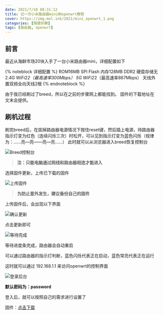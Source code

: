 ```yaml
---
date: 2021/7/10 08:31:12
title: 记一次小米路由器mini刷openwrt教程
cover: https://img.mol.ink/2021/mini_openwrt_1.png
categories: [随便折腾]
tags: [路由器, openwrt]
---
```


## 前言

最近从海鲜市场20块入手了一台小米路由器mini，详细配置如下

{% noteblock 详细配置 %}
ROM16MB SPI Flash
内存128MB DDR2
硬盘存储无
2.4G WiFi2*2（最高速率300Mbps）
5G WiFi2*2（最高速率867Mbps）
天线外置双频全向天线2根
{% endnoteblock %}

由于我已经刷过了breed，所以在之前的步骤网上都能找到。
固件的下载地址在文末会提供。

## 刷机过程

刷完breed后，在拔掉路由器电源情况下按住reset键，然后插上电源，待路由器指示灯变为红色（连续闪烁三次）时松开，可以见到指示灯变为蓝色闪烁（规律为：……亮—亮——亮—亮……）
此时就可以从浏览器进入breed恢复控制台

![Breed控制台](https://img.mol.ink/2021/mini_openwrt_1.png)

> **注：只能电脑通过网线和路由器相连才能进入**

选择固件更新，上传已下载的固件

![上传固件](https://img.mol.ink/2021/mini_openwrt_2.png)

> **为防止意外发生，建议备份自己的固件**

上传固件后，会出现以下界面

![确认更新](https://img.mol.ink/2021/mini_openwrt_3.png)

点击更新即可

![等待完成](https://img.mol.ink/2021/mini_openwrt_4.png)

等待进度条完成，路由器会自动重启

可以通过路由器的指示灯判断，蓝色闪烁代表正在启动，蓝色常亮代表正在运行

这时就可以通过 192.168.1.1 来访问openwrt的控制界面

![登录后台](https://img.mol.ink/2021/mini_openwrt_5.png)

**默认密码为：password**

登入后，就可以按照自己的需求进行设置了

固件：[点击下载](https://wwa.lanzouo.com/i5tPhxipbpc)
